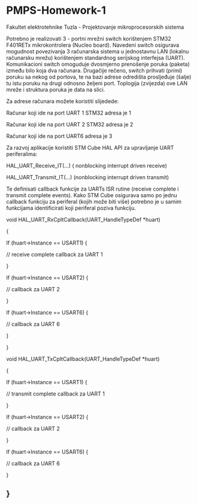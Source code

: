 # PMPS-Homework-1
Fakultet elektrotehnike Tuzla - Projektovanje mikroprocesorskih sistema


Potrebno je realizovati 3 - portni mrežni switch korištenjem STM32 F401RETx mikrokontrolera
(Nucleo board). Navedeni switch osigurava mogudnost povezivanja 3 računarska sistema u
jednostavnu LAN (lokalnu računarsku mrežu) korištenjem standardnog serijskog interfejsa (UART).
Komunikacioni switch omoguduje dvosmjerno prenošenje poruka (paketa) između bilo koja dva
računara. Drugačije rečeno, switch prihvati (primi) poruku sa nekog od portova, te na bazi adrese
odredišta prosljeđuje (šalje) tu istu poruku na drugi odnosno željeni port. Toplogija (zvijezda) ove
LAN mreže i struktura poruka je data na slici.

Za adrese računara možete koristiti slijedede:

Računar koji ide na port UART 1 STM32 adresa je 1

Računar koji ide na port UART 2 STM32 adresa je 2

Računar koji ide na port UART6 adresa je 3


Za razvoj aplikacije koristiti STM Cube HAL API za upravljanje UART periferalima:

HAL_UART_Receive_IT(...) ( nonblocking interrupt driven receive)

HAL_UART_Transmit_IT(...) (nonblocking interrupt driven transmit)

Te definisati callback funkcije za UARTs ISR rutine (receive complete i transmit complete events).
Kako STM Cube osigurava samo po jednu callback funkciju za periferal (kojih može biti više)
potrebno je u samim funkcijama identificirati koji periferal poziva funkciju.

void HAL_UART_RxCpltCallback(UART_HandleTypeDef *huart)

{

If (huart->Instance == USART1) {

// receive complete callback za UART 1

}

If (huart->Instance == USART2) {

// callback za UART 2

}

If (huart->Instance == USART6) {

// callback za UART 6

}

}

void HAL_UART_TxCpltCallback(UART_HandleTypeDef *huart)

{

If (huart->Instance == USART1) {

// transmit complete callback za UART 1

}


If (huart->Instance == USART2) {

// callback za UART 2

}

If (huart->Instance == USART6) {

// callback za UART 6

}

## }

